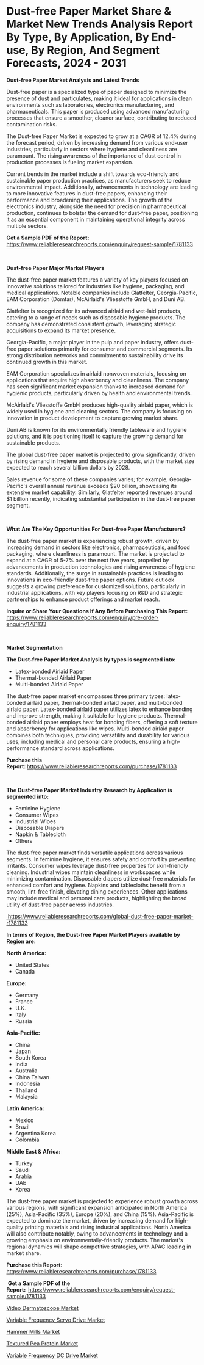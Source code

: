 <p><h1>Dust-free Paper Market Share & Market New Trends Analysis Report By Type, By Application, By End-use, By Region, And Segment Forecasts, 2024 - 2031</h1></p><p><strong>Dust-free Paper Market Analysis and Latest Trends</strong></p>
<p><p>Dust-free paper is a specialized type of paper designed to minimize the presence of dust and particulates, making it ideal for applications in clean environments such as laboratories, electronics manufacturing, and pharmaceuticals. This paper is produced using advanced manufacturing processes that ensure a smoother, cleaner surface, contributing to reduced contamination risks.</p><p>The Dust-free Paper Market is expected to grow at a CAGR of 12.4% during the forecast period, driven by increasing demand from various end-user industries, particularly in sectors where hygiene and cleanliness are paramount. The rising awareness of the importance of dust control in production processes is fueling market expansion. </p><p>Current trends in the market include a shift towards eco-friendly and sustainable paper production practices, as manufacturers seek to reduce environmental impact. Additionally, advancements in technology are leading to more innovative features in dust-free papers, enhancing their performance and broadening their applications. The growth of the electronics industry, alongside the need for precision in pharmaceutical production, continues to bolster the demand for dust-free paper, positioning it as an essential component in maintaining operational integrity across multiple sectors.</p></p>
<p><strong>Get a Sample PDF of the Report:&nbsp;</strong> <a href="https://www.reliableresearchreports.com/enquiry/request-sample/1781133?utm_campaign=115&utm_medium=2&utm_source=Github&utm_content=ia&utm_term=08102024&utm_id=dust-free-paper">https://www.reliableresearchreports.com/enquiry/request-sample/1781133</a></p>
<p>&nbsp;</p>
<p><strong>Dust-free Paper Major Market Players</strong></p>
<p><p>The dust-free paper market features a variety of key players focused on innovative solutions tailored for industries like hygiene, packaging, and medical applications. Notable companies include Glatfelter, Georgia-Pacific, EAM Corporation (Domtar), McAirlaid's Vliesstoffe GmbH, and Duni AB.</p><p>Glatfelter is recognized for its advanced airlaid and wet-laid products, catering to a range of needs such as disposable hygiene products. The company has demonstrated consistent growth, leveraging strategic acquisitions to expand its market presence.</p><p>Georgia-Pacific, a major player in the pulp and paper industry, offers dust-free paper solutions primarily for consumer and commercial segments. Its strong distribution networks and commitment to sustainability drive its continued growth in this market.</p><p>EAM Corporation specializes in airlaid nonwoven materials, focusing on applications that require high absorbency and cleanliness. The company has seen significant market expansion thanks to increased demand for hygienic products, particularly driven by health and environmental trends.</p><p>McAirlaid's Vliesstoffe GmbH produces high-quality airlaid paper, which is widely used in hygiene and cleaning sectors. The company is focusing on innovation in product development to capture growing market share.</p><p>Duni AB is known for its environmentally friendly tableware and hygiene solutions, and it is positioning itself to capture the growing demand for sustainable products.</p><p>The global dust-free paper market is projected to grow significantly, driven by rising demand in hygiene and disposable products, with the market size expected to reach several billion dollars by 2028.</p><p>Sales revenue for some of these companies varies; for example, Georgia-Pacific's overall annual revenue exceeds $20 billion, showcasing its extensive market capability. Similarly, Glatfelter reported revenues around $1 billion recently, indicating substantial participation in the dust-free paper segment.</p></p>
<p>&nbsp;</p>
<p><strong>What Are The Key Opportunities For Dust-free Paper Manufacturers?</strong></p>
<p><p>The dust-free paper market is experiencing robust growth, driven by increasing demand in sectors like electronics, pharmaceuticals, and food packaging, where cleanliness is paramount. The market is projected to expand at a CAGR of 5-7% over the next five years, propelled by advancements in production technologies and rising awareness of hygiene standards. Additionally, the surge in sustainable practices is leading to innovations in eco-friendly dust-free paper options. Future outlook suggests a growing preference for customized solutions, particularly in industrial applications, with key players focusing on R&D and strategic partnerships to enhance product offerings and market reach.</p></p>
<p><strong>Inquire or Share Your Questions If Any Before Purchasing This Report:</strong> <a href="https://www.reliableresearchreports.com/enquiry/pre-order-enquiry/1781133?utm_campaign=115&utm_medium=2&utm_source=Github&utm_content=ia&utm_term=08102024&utm_id=dust-free-paper">https://www.reliableresearchreports.com/enquiry/pre-order-enquiry/1781133</a></p>
<p>&nbsp;</p>
<p><strong>Market Segmentation</strong></p>
<p><strong>The Dust-free Paper Market Analysis by types is segmented into:</strong></p>
<p><ul><li>Latex-bonded Airlaid Paper</li><li>Thermal-bonded Airlaid Paper</li><li>Multi-bonded Airlaid Paper</li></ul></p>
<p><p>The dust-free paper market encompasses three primary types: latex-bonded airlaid paper, thermal-bonded airlaid paper, and multi-bonded airlaid paper. Latex-bonded airlaid paper utilizes latex to enhance bonding and improve strength, making it suitable for hygiene products. Thermal-bonded airlaid paper employs heat for bonding fibers, offering a soft texture and absorbency for applications like wipes. Multi-bonded airlaid paper combines both techniques, providing versatility and durability for various uses, including medical and personal care products, ensuring a high-performance standard across applications.</p></p>
<p><strong>Purchase this Report:&nbsp;</strong><a href="https://www.reliableresearchreports.com/purchase/1781133?utm_campaign=115&utm_medium=2&utm_source=Github&utm_content=ia&utm_term=08102024&utm_id=dust-free-paper">https://www.reliableresearchreports.com/purchase/1781133</a></p>
<p>&nbsp;</p>
<p><strong>The Dust-free Paper Market Industry Research by Application is segmented into:</strong></p>
<p><ul><li>Feminine Hygiene</li><li>Consumer Wipes</li><li>Industrial Wipes</li><li>Disposable Diapers</li><li>Napkin & Tablecloth</li><li>Others</li></ul></p>
<p><p>The dust-free paper market finds versatile applications across various segments. In feminine hygiene, it ensures safety and comfort by preventing irritants. Consumer wipes leverage dust-free properties for skin-friendly cleaning. Industrial wipes maintain cleanliness in workspaces while minimizing contamination. Disposable diapers utilize dust-free materials for enhanced comfort and hygiene. Napkins and tablecloths benefit from a smooth, lint-free finish, elevating dining experiences. Other applications may include medical and personal care products, highlighting the broad utility of dust-free paper across industries.</p></p>
<p><a href="https://www.reliableresearchreports.com/global-dust-free-paper-market-r1781133?utm_campaign=115&utm_medium=2&utm_source=Github&utm_content=ia&utm_term=08102024&utm_id=dust-free-paper">&nbsp;https://www.reliableresearchreports.com/global-dust-free-paper-market-r1781133</a></p>
<p><strong>In terms of Region, the Dust-free Paper Market Players available by Region are:</strong></p>
<p>
    <p> <strong> North America: </strong>
        <ul>
            <li>United States</li>
            <li>Canada</li>
        </ul>
        </p> 
    <p> <strong> Europe: </strong>
        <ul>
            <li>Germany</li>
            <li>France</li>
            <li>U.K.</li>
            <li>Italy</li>
            <li>Russia</li>
        </ul>
        </p> 
    <p> <strong> Asia-Pacific: </strong>
        <ul>
            <li>China</li>
            <li>Japan</li>
            <li>South Korea</li>
            <li>India</li>
            <li>Australia</li>
            <li>China Taiwan</li>
            <li>Indonesia</li>
            <li>Thailand</li>
            <li>Malaysia</li>
        </ul>
        </p> 
    <p> <strong> Latin America: </strong>
        <ul>
            <li>Mexico</li>
            <li>Brazil</li>
            <li>Argentina Korea</li>
            <li>Colombia</li>
        </ul>
        </p> 
    <p> <strong> Middle East & Africa: </strong>
        <ul>
            <li>Turkey</li>
            <li>Saudi</li>
            <li>Arabia</li>
            <li>UAE</li>
            <li>Korea</li>
        </ul>
    </p>
    </p>
<p><p>The dust-free paper market is projected to experience robust growth across various regions, with significant expansion anticipated in North America (25%), Asia-Pacific (35%), Europe (20%), and China (15%). Asia-Pacific is expected to dominate the market, driven by increasing demand for high-quality printing materials and rising industrial applications. North America will also contribute notably, owing to advancements in technology and a growing emphasis on environmentally-friendly products. The market's regional dynamics will shape competitive strategies, with APAC leading in market share.</p></p>
<p><strong>Purchase this Report: </strong><a href="https://www.reliableresearchreports.com/purchase/1781133?utm_campaign=115&utm_medium=2&utm_source=Github&utm_content=ia&utm_term=08102024&utm_id=dust-free-paper">https://www.reliableresearchreports.com/purchase/1781133</a></p>
<p>&nbsp;<strong>Get a Sample PDF of the Report:&nbsp;&nbsp;</strong><a href="https://www.reliableresearchreports.com/enquiry/request-sample/1781133?utm_campaign=115&utm_medium=2&utm_source=Github&utm_content=ia&utm_term=08102024&utm_id=dust-free-paper">https://www.reliableresearchreports.com/enquiry/request-sample/1781133</a></p>
<p><strong></strong></p>
<p><p><a href="https://www.linkedin.com/pulse/video-dermatoscope-industry-forecast-market-shifts-strategic-embde?utm_campaign=115&utm_medium=2&utm_source=Github&utm_content=ia&utm_term=08102024&utm_id=dust-free-paper">Video Dermatoscope Market</a></p><p><a href="https://github.com/CordonaCindy/Market-Research-Report-List-1/blob/main/variable-frequency-servo-drive-market.md?utm_campaign=115&utm_medium=2&utm_source=Github&utm_content=ia&utm_term=08102024&utm_id=dust-free-paper">Variable Frequency Servo Drive Market</a></p><p><a href="https://www.linkedin.com/pulse/global-hammer-mills-market-sector2024-2031-metrics-strategic-xtfme?utm_campaign=115&utm_medium=2&utm_source=Github&utm_content=ia&utm_term=08102024&utm_id=dust-free-paper">Hammer Mills Market</a></p><p><a href="https://issuu.com/reportprime-2/docs/textured-pea-protein-market-size-20_bdbd65c3c9ff71?utm_campaign=115&utm_medium=2&utm_source=Github&utm_content=ia&utm_term=08102024&utm_id=dust-free-paper">Textured Pea Protein Market</a></p><p><a href="https://github.com/BesaLoshi2000/Market-Research-Report-List-1/blob/main/variable-frequency-dc-drive-market.md?utm_campaign=115&utm_medium=2&utm_source=Github&utm_content=ia&utm_term=08102024&utm_id=dust-free-paper">Variable Frequency DC Drive Market</a></p></p>